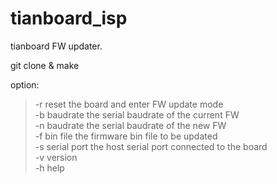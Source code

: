 # tianboard_isp

tianboard FW updater.

git clone & make

option:  
>-r              reset the board and enter FW update mode  
>-b baudrate     the serial baudrate of the current FW  
>-n baudrate     the serial baudrate of the new FW  
>-f bin file     the firmware bin file to be updated  
>-s serial port  the host serial port connected to the board  
>-v              version  
>-h              help  
